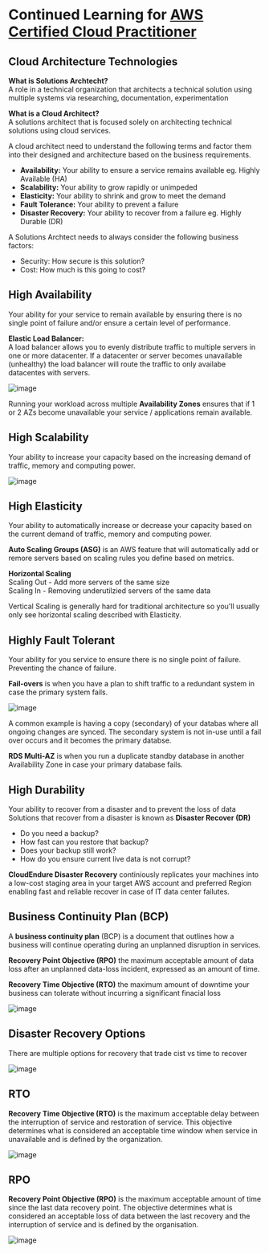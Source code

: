 # Continued Learning for [AWS Certified Cloud Practitioner](https://www.youtube.com/watch?v=SOTamWNgDKc)

## Cloud Architecture Technologies

**What is Solutions Archtecht?** <br/>
A role in a technical organization that architects a technical solution using multiple systems via researching, documentation, experimentation

**What is a Cloud Architect?** <br/>
A solutions architect that is focused solely on architecting technical solutions using cloud services.

A cloud architect need to understand the following terms and factor them into their designed and architecture based on the business requirements.
- **Availability:** Your ability to ensure a service remains available eg. Highly Available (HA)
- **Scalability:** Your ability to grow rapidly or unimpeded
- **Elasticity:** Your ability to shrink and grow to meet the demand
- **Fault Tolerance:** Your ability to prevent a failure
- **Disaster Recovery:** Your ability to recover from a failure eg. Highly Durable (DR)

A Solutions Archtect needs to always consider the following business factors: <br/>
- Security: How secure is this solution?
- Cost: How much is this going to cost?

## High Availability
Your ability for your service to remain available by ensuring there is no single point of failure and/or ensure a certain level of performance.

**Elastic Load Balancer:** <br/>
A load balancer allows you to evenly distribute traffic to multiple servers in one or more datacenter. If a datacenter or server becomes unavailable (unhealthy) the load balancer will route the traffic to only availabe datacentes with servers.

![image](https://user-images.githubusercontent.com/74575612/152843787-85fd24d2-cc5f-4002-8308-e8a2c206c790.png)

Running your workload across multiple **Availability Zones** ensures that if 1 or 2 AZs become unavailable your service / applications remain available.

## High Scalability
Your ability to increase your capacity based on the increasing demand of traffic, memory and computing power.

![image](https://user-images.githubusercontent.com/74575612/152844132-4d16104f-0e37-4959-9ef1-ac65fbc67ce7.png)

## High Elasticity
Your ability to automatically increase or decrease your capacity based on the current demand of traffic, memory and computing power.

**Auto Scaling Groups (ASG)** is an AWS feature that will automatically add or remore servers based on scaling rules you define based on metrics.

**Horizontal Scaling** <br/>
Scaling Out - Add more servers of the same size <br/>
Scaling In - Removing underutilzied servers of the same data <br/>

Vertical Scaling is generally hard for traditional architecture so you'll usually only see horizontal scaling described with Elasticity.

## Highly Fault Tolerant
Your ability for you service to ensure there is no single point of failure. Preventing the chance of failure.

**Fail-overs** is when you have a plan to shift traffic to a redundant system in case the primary system fails.

![image](https://user-images.githubusercontent.com/74575612/152844931-bf72133f-b122-4ebf-b1ea-b10b726033ad.png)

A common example is having a copy (secondary) of your databas where all ongoing changes are synced. The secondary system is not in-use until a fail over occurs and it becomes the primary databse.

**RDS Multi-AZ** is when you run a duplicate standby database in another Availability Zone in case your primary database fails.

## High Durability
Your ability to recover from a disaster and to prevent the loss of data Solutions that recover from a disaster is known as **Disaster Recover (DR)**
- Do you need a backup?
- How fast can you restore that backup?
- Does your backup still work?
- How do you ensure current live data is not corrupt?

**CloudEndure Disaster Recovery** continiously replicates your machines into a low-cost staging area in your target AWS account and preferred Region enabling fast and reliable recover in case of IT data center failutes.

## Business Continuity Plan (BCP)
A **business continuity plan** (BCP) is a document that outlines how a business will continue operating during an unplanned disruption in services.

**Recovery Point Objective (RPO)** the maximum acceptable amount of data loss after an unplanned data-loss incident, expressed as an amount of time.

**Recovery Time Objective (RTO)** the maximum amount of downtime your business can tolerate without incurring a significant finacial loss

![image](https://user-images.githubusercontent.com/74575612/152846335-df70e4b9-f190-40eb-87f6-fc821c4e66e4.png)

## Disaster Recovery Options
There are multiple options for recovery that trade cist vs time to recover

![image](https://user-images.githubusercontent.com/74575612/152846602-ee3f23f3-8616-4a1a-8a28-7dc7165d0068.png)

## RTO
**Recovery Time Objective (RTO)** is the maximum acceptable delay between the interruption of service and restoration of service. This objective determines what is considered an acceptable time window when service in unavailable and is defined by the organization.

![image](https://user-images.githubusercontent.com/74575612/152846929-220d8ec1-22bf-4dd1-9a3f-9342d6696ebc.png)

## RPO
**Recovery Point Objective (RPO)** is the maximum acceptable amount of time since the last data recovery point. The objective determines what is considered an acceptable loss of data between the last recovery and the interruption of service and is defined by the organisation.

![image](https://user-images.githubusercontent.com/74575612/152847187-1cde98ca-3d35-4275-9e90-e02667b8b114.png)




 



